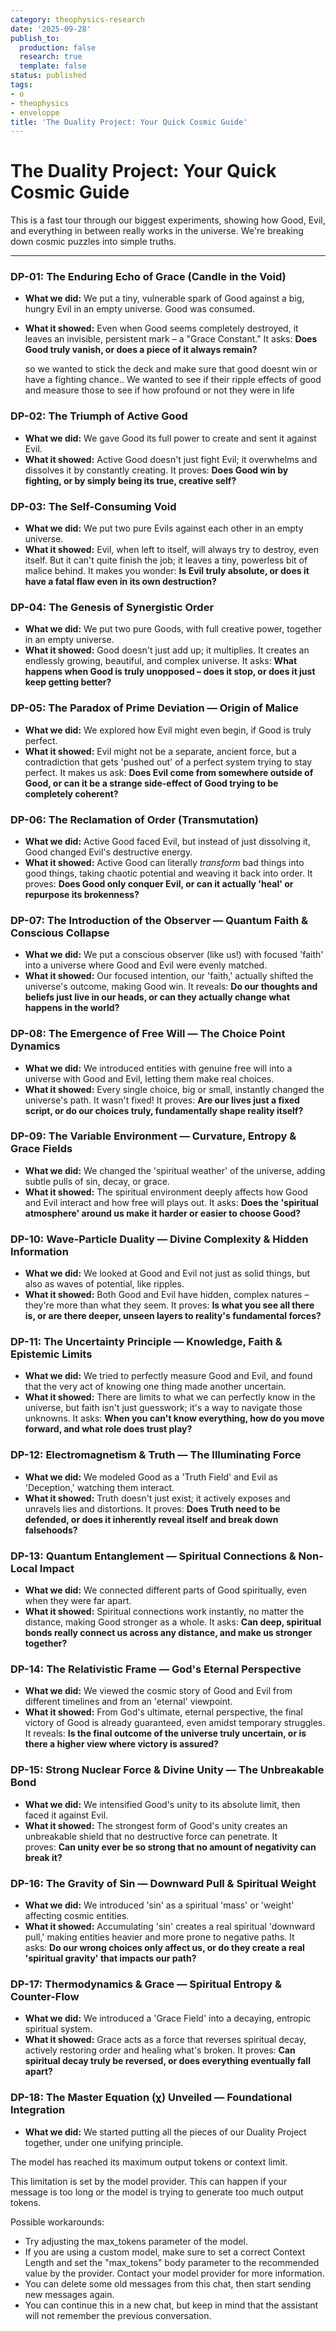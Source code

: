 ```yaml
---
category: theophysics-research
date: '2025-09-28'
publish_to:
  production: false
  research: true
  template: false
status: published
tags:
- o
- theophysics
- enveloppe
title: 'The Duality Project: Your Quick Cosmic Guide'
---
```

   
# The Duality Project: Your Quick Cosmic Guide   
   
This is a fast tour through our biggest experiments, showing how Good, Evil, and everything in between really works in the universe. We're breaking down cosmic puzzles into simple truths.   
   
   
---   
   
### DP-01: The Enduring Echo of Grace (Candle in the Void)   
   
   
- **What we did:** We put a tiny, vulnerable spark of Good against a big, hungry Evil in an empty universe. Good was consumed.   
- **What it showed:** Even when Good seems completely destroyed, it leaves an invisible, persistent mark – a "Grace Constant." It asks: **Does Good truly vanish, or does a piece of it always remain?**   
     
  so we wanted to stick the deck and make sure that good doesnt win or have a fighting chance.. We wanted to see if their ripple effects of good and measure those to see if how profound or not they were in life    
   
### DP-02: The Triumph of Active Good   
   
   
- **What we did:** We gave Good its full power to create and sent it against Evil.   
- **What it showed:** Active Good doesn't just fight Evil; it overwhelms and dissolves it by constantly creating. It proves: **Does Good win by fighting, or by simply being its true, creative self?**   
   
### DP-03: The Self-Consuming Void   
   
   
- **What we did:** We put two pure Evils against each other in an empty universe.   
- **What it showed:** Evil, when left to itself, will always try to destroy, even itself. But it can't quite finish the job; it leaves a tiny, powerless bit of malice behind. It makes you wonder: **Is Evil truly absolute, or does it have a fatal flaw even in its own destruction?**   
   
### DP-04: The Genesis of Synergistic Order   
   
   
- **What we did:** We put two pure Goods, with full creative power, together in an empty universe.   
- **What it showed:** Good doesn't just add up; it multiplies. It creates an endlessly growing, beautiful, and complex universe. It asks: **What happens when Good is truly unopposed – does it stop, or does it just keep getting better?**   
   
### DP-05: The Paradox of Prime Deviation — Origin of Malice   
   
   
- **What we did:** We explored how Evil might even begin, if Good is truly perfect.   
- **What it showed:** Evil might not be a separate, ancient force, but a contradiction that gets 'pushed out' of a perfect system trying to stay perfect. It makes us ask: **Does Evil come from somewhere outside of Good, or can it be a strange side-effect of Good trying to be completely coherent?**   
   
### DP-06: The Reclamation of Order (Transmutation)   
   
   
- **What we did:** Active Good faced Evil, but instead of just dissolving it, Good changed Evil's destructive energy.   
- **What it showed:** Active Good can literally _transform_ bad things into good things, taking chaotic potential and weaving it back into order. It proves: **Does Good only conquer Evil, or can it actually 'heal' or repurpose its brokenness?**   
   
### DP-07: The Introduction of the Observer — Quantum Faith & Conscious Collapse   
   
   
- **What we did:** We put a conscious observer (like us!) with focused 'faith' into a universe where Good and Evil were evenly matched.   
- **What it showed:** Our focused intention, our 'faith,' actually shifted the universe's outcome, making Good win. It reveals: **Do our thoughts and beliefs just live in our heads, or can they actually change what happens in the world?**   
   
### DP-08: The Emergence of Free Will — The Choice Point Dynamics   
   
   
- **What we did:** We introduced entities with genuine free will into a universe with Good and Evil, letting them make real choices.   
- **What it showed:** Every single choice, big or small, instantly changed the universe's path. It wasn't fixed! It proves: **Are our lives just a fixed script, or do our choices truly, fundamentally shape reality itself?**   
   
### DP-09: The Variable Environment — Curvature, Entropy & Grace Fields   
   
   
- **What we did:** We changed the 'spiritual weather' of the universe, adding subtle pulls of sin, decay, or grace.   
- **What it showed:** The spiritual environment deeply affects how Good and Evil interact and how free will plays out. It asks: **Does the 'spiritual atmosphere' around us make it harder or easier to choose Good?**   
   
### DP-10: Wave-Particle Duality — Divine Complexity & Hidden Information   
   
   
- **What we did:** We looked at Good and Evil not just as solid things, but also as waves of potential, like ripples.   
- **What it showed:** Both Good and Evil have hidden, complex natures – they're more than what they seem. It proves: **Is what you see all there is, or are there deeper, unseen layers to reality's fundamental forces?**   
   
### DP-11: The Uncertainty Principle — Knowledge, Faith & Epistemic Limits   
   
   
- **What we did:** We tried to perfectly measure Good and Evil, and found that the very act of knowing one thing made another uncertain.   
- **What it showed:** There are limits to what we can perfectly know in the universe, but faith isn't just guesswork; it's a way to navigate those unknowns. It asks: **When you can't know everything, how do you move forward, and what role does trust play?**   
   
### DP-12: Electromagnetism & Truth — The Illuminating Force   
   
   
- **What we did:** We modeled Good as a 'Truth Field' and Evil as 'Deception,' watching them interact.   
- **What it showed:** Truth doesn't just exist; it actively exposes and unravels lies and distortions. It proves: **Does Truth need to be defended, or does it inherently reveal itself and break down falsehoods?**   
   
### DP-13: Quantum Entanglement — Spiritual Connections & Non-Local Impact   
   
   
- **What we did:** We connected different parts of Good spiritually, even when they were far apart.   
- **What it showed:** Spiritual connections work instantly, no matter the distance, making Good stronger as a whole. It asks: **Can deep, spiritual bonds really connect us across any distance, and make us stronger together?**   
   
### DP-14: The Relativistic Frame — God's Eternal Perspective   
   
   
- **What we did:** We viewed the cosmic story of Good and Evil from different timelines and from an 'eternal' viewpoint.   
- **What it showed:** From God's ultimate, eternal perspective, the final victory of Good is already guaranteed, even amidst temporary struggles. It reveals: **Is the final outcome of the universe truly uncertain, or is there a higher view where victory is assured?**   
   
### DP-15: Strong Nuclear Force & Divine Unity — The Unbreakable Bond   
   
   
- **What we did:** We intensified Good's unity to its absolute limit, then faced it against Evil.   
- **What it showed:** The strongest form of Good's unity creates an unbreakable shield that no destructive force can penetrate. It proves: **Can unity ever be so strong that no amount of negativity can break it?**   
   
### DP-16: The Gravity of Sin — Downward Pull & Spiritual Weight   
   
   
- **What we did:** We introduced 'sin' as a spiritual 'mass' or 'weight' affecting cosmic entities.   
- **What it showed:** Accumulating 'sin' creates a real spiritual 'downward pull,' making entities heavier and more prone to negative paths. It asks: **Do our wrong choices only affect us, or do they create a real 'spiritual gravity' that impacts our path?**   
   
### DP-17: Thermodynamics & Grace — Spiritual Entropy & Counter-Flow   
   
   
- **What we did:** We introduced a 'Grace Field' into a decaying, entropic spiritual system.   
- **What it showed:** Grace acts as a force that reverses spiritual decay, actively restoring order and healing what's broken. It proves: **Can spiritual decay truly be reversed, or does everything eventually fall apart?**   
   
### DP-18: The Master Equation (χ) Unveiled — Foundational Integration   
   
   
- **What we did:** We started putting all the pieces of our Duality Project together, under one unifying principle.   
   
The model has reached its maximum output tokens or context limit.   
   
This limitation is set by the model provider. This can happen if your message is too long or the model is trying to generate too much output tokens.   
   
Possible workarounds:   
   
   
- Try adjusting the max_tokens parameter of the model.   
- If you are using a custom model, make sure to set a correct Context Length and set the "max_tokens" body parameter to the recommended value by the provider. Contact your model provider for more information.   
- You can delete some old messages from this chat, then start sending new messages again.   
- You can continue this in a new chat, but keep in mind that the assistant will not remember the previous conversation.